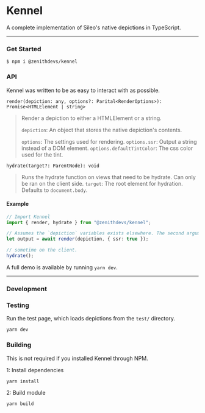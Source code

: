 # Kennel

A complete implementation of Sileo's native depictions in TypeScript.

---

### Get Started

```shell script
$ npm i @zenithdevs/kennel
```

### API

Kennel was written to be as easy to interact with as possible.

`render(depiction: any, options?: Parital<RenderOptions>): Promise<HTMLElement | string>`

> Render a depiction to either a HTMLElement or a string.
>
> `depiction`: An object that stores the native depiction's contents.
>
> `options`: The settings used for rendering.
> `options.ssr`: Output a string instead of a DOM element.
> `options.defaultTintColor`: The css color used for the tint.

`hydrate(target?: ParentNode): void`

> Runs the hydrate function on views that need to be hydrate. Can only be ran on the client side.
> `target`: The root element for hydration. Defaults to `document.body`.

#### Example

```ts
// Import Kennel
import { render, hydrate } from "@zenithdevs/kennel";

// Assumes the `depiction` variables exists elsewhere. The second argument (options) can be omitted.
let output = await render(depiction, { ssr: true });

// sometime on the client.
hydrate();
```

A full demo is available by running `yarn dev`.

---

### Development

### Testing

Run the test page, which loads depictions from the `test/` directory.

```shell script
yarn dev
```

### Building

This is not required if you installed Kennel through NPM.

1: Install dependencies

```shell script
yarn install
```

2: Build module

```shell script
yarn build
```
